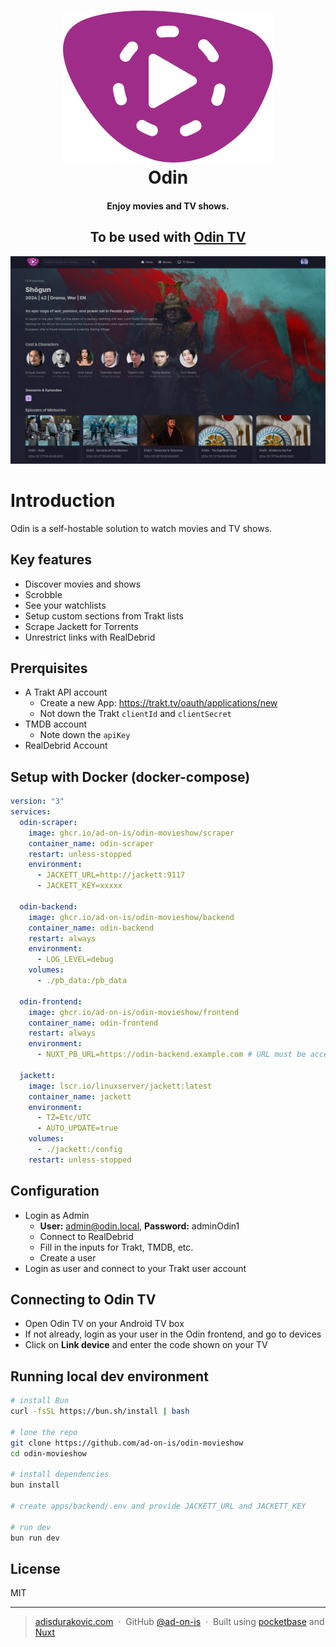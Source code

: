 <h1 align="center">
<img src="./apps/frontend/public/logo.svg" /><br />
Odin
</h1>

<h4 align="center">Enjoy movies and TV shows.</h4>

<h2 align="center">To be used with <a href="https://github.com/ad-on-is/odin-tv">Odin TV</a></h2>

![screenshot](./screenshots/odin-screenshot.png)

# Introduction

Odin is a self-hostable solution to watch movies and TV shows.

## Key features

- Discover movies and shows
- Scrobble
- See your watchlists
- Setup custom sections from Trakt lists
- Scrape Jackett for Torrents
- Unrestrict links with RealDebrid

## Prerquisites

- A Trakt API account
  - Create a new App: https://trakt.tv/oauth/applications/new
  - Not down the Trakt `clientId` and `clientSecret`
- TMDB account
  - Note down the `apiKey`
- RealDebrid Account

## Setup with Docker (docker-compose)

```yml
version: "3"
services:
  odin-scraper:
    image: ghcr.io/ad-on-is/odin-movieshow/scraper
    container_name: odin-scraper
    restart: unless-stopped
    environment:
      - JACKETT_URL=http://jackett:9117
      - JACKETT_KEY=xxxxx

  odin-backend:
    image: ghcr.io/ad-on-is/odin-movieshow/backend
    container_name: odin-backend
    restart: always
    environment:
      - LOG_LEVEL=debug
    volumes:
      - ./pb_data:/pb_data

  odin-frontend:
    image: ghcr.io/ad-on-is/odin-movieshow/frontend
    container_name: odin-frontend
    restart: always
    environment:
      - NUXT_PB_URL=https://odin-backend.example.com # URL must be accessible within your network

  jackett:
    image: lscr.io/linuxserver/jackett:latest
    container_name: jackett
    environment:
      - TZ=Etc/UTC
      - AUTO_UPDATE=true
    volumes:
      - ./jackett:/config
    restart: unless-stopped
```

## Configuration

- Login as Admin
  - **User:** admin@odin.local, **Password:** adminOdin1
  - Connect to RealDebrid
  - Fill in the inputs for Trakt, TMDB, etc.
  - Create a user
- Login as user and connect to your Trakt user account

## Connecting to Odin TV

- Open Odin TV on your Android TV box
- If not already, login as your user in the Odin frontend, and go to devices
- Click on **Link device** and enter the code shown on your TV

## Running local dev environment

```bash
# install Bun
curl -fsSL https://bun.sh/install | bash

# lone the repo
git clone https://github.com/ad-on-is/odin-movieshow
cd odin-movieshow

# install dependencies
bun install

# create apps/backend/.env and provide JACKETT_URL and JACKETT_KEY

# run dev
bun run dev
```

## License

MIT

---

> [adisdurakovic.com](https://adisdurakovic.com) &nbsp;&middot;&nbsp;
> GitHub [@ad-on-is](https://github.com/ad-on-is) &nbsp;&middot;&nbsp;
> Built using [pocketbase](https://pocketbase.io/) and [Nuxt](https://nuxt.com/)
